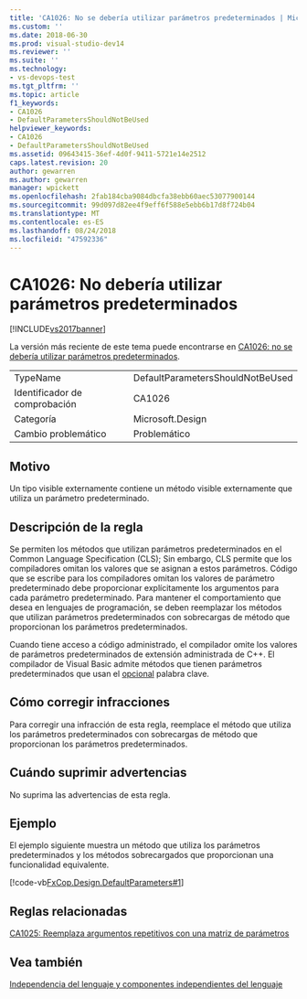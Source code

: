 ```yaml
---
title: 'CA1026: No se debería utilizar parámetros predeterminados | Microsoft Docs'
ms.custom: ''
ms.date: 2018-06-30
ms.prod: visual-studio-dev14
ms.reviewer: ''
ms.suite: ''
ms.technology:
- vs-devops-test
ms.tgt_pltfrm: ''
ms.topic: article
f1_keywords:
- CA1026
- DefaultParametersShouldNotBeUsed
helpviewer_keywords:
- CA1026
- DefaultParametersShouldNotBeUsed
ms.assetid: 09643415-36ef-4d0f-9411-5721e14e2512
caps.latest.revision: 20
author: gewarren
ms.author: gewarren
manager: wpickett
ms.openlocfilehash: 2fab184cba9084dbcfa38ebb60aec53077900144
ms.sourcegitcommit: 99d097d82ee4f9eff6f588e5ebb6b17d8f724b04
ms.translationtype: MT
ms.contentlocale: es-ES
ms.lasthandoff: 08/24/2018
ms.locfileid: "47592336"
---
```

# <a name="ca1026-default-parameters-should-not-be-used"></a>CA1026: No debería utilizar parámetros predeterminados
[!INCLUDE[vs2017banner](../includes/vs2017banner.md)]

La versión más reciente de este tema puede encontrarse en [CA1026: no se debería utilizar parámetros predeterminados](https://docs.microsoft.com/visualstudio/code-quality/ca1026-default-parameters-should-not-be-used).

|||
|-|-|
|TypeName|DefaultParametersShouldNotBeUsed|
|Identificador de comprobación|CA1026|
|Categoría|Microsoft.Design|
|Cambio problemático|Problemático|

## <a name="cause"></a>Motivo
 Un tipo visible externamente contiene un método visible externamente que utiliza un parámetro predeterminado.

## <a name="rule-description"></a>Descripción de la regla
 Se permiten los métodos que utilizan parámetros predeterminados en el Common Language Specification (CLS); Sin embargo, CLS permite que los compiladores omitan los valores que se asignan a estos parámetros. Código que se escribe para los compiladores omitan los valores de parámetro predeterminado debe proporcionar explícitamente los argumentos para cada parámetro predeterminado. Para mantener el comportamiento que desea en lenguajes de programación, se deben reemplazar los métodos que utilizan parámetros predeterminados con sobrecargas de método que proporcionan los parámetros predeterminados.

 Cuando tiene acceso a código administrado, el compilador omite los valores de parámetros predeterminados de extensión administrada de C++. El compilador de Visual Basic admite métodos que tienen parámetros predeterminados que usan el [opcional](http://msdn.microsoft.com/library/4571ce88-a539-4115-b230-54eb277c6aa7) palabra clave.

## <a name="how-to-fix-violations"></a>Cómo corregir infracciones
 Para corregir una infracción de esta regla, reemplace el método que utiliza los parámetros predeterminados con sobrecargas de método que proporcionan los parámetros predeterminados.

## <a name="when-to-suppress-warnings"></a>Cuándo suprimir advertencias
 No suprima las advertencias de esta regla.

## <a name="example"></a>Ejemplo
 El ejemplo siguiente muestra un método que utiliza los parámetros predeterminados y los métodos sobrecargados que proporcionan una funcionalidad equivalente.

 [!code-vb[FxCop.Design.DefaultParameters#1](../snippets/visualbasic/VS_Snippets_CodeAnalysis/FxCop.Design.DefaultParameters/vb/FxCop.Design.DefaultParameters.vb#1)]

## <a name="related-rules"></a>Reglas relacionadas
 [CA1025: Reemplaza argumentos repetitivos con una matriz de parámetros](../code-quality/ca1025-replace-repetitive-arguments-with-params-array.md)

## <a name="see-also"></a>Vea también
 [Independencia del lenguaje y componentes independientes del lenguaje](http://msdn.microsoft.com/library/4f0b77d0-4844-464f-af73-6e06bedeafc6)



